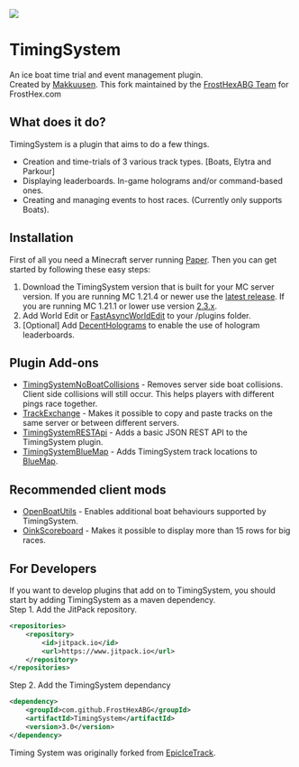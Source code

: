 [![](https://www.jitpack.io/v/FrostHexABG/TimingSystem.svg)](https://www.jitpack.io/#FrostHexABG/TimingSystem)
# TimingSystem
An ice boat time trial and event management plugin.   
Created by [Makkuusen](https://github.com/Makkuusen/TimingSystem). This fork maintained by the [FrostHexABG Team](https://github.com/FrostHexABG/TimingSystem) for FrostHex.com

## What does it do?
TimingSystem is a plugin that aims to do a few things.
* Creation and time-trials of 3 various track types. [Boats, Elytra and Parkour]
* Displaying leaderboards. In-game holograms and/or command-based ones.
* Creating and managing events to host races. (Currently only supports Boats).

## Installation
First of all you need a Minecraft server running [Paper](https://papermc.io). Then you can get started by following these easy steps:

1. Download the TimingSystem version that is built for your MC server version. If you are running MC 1.21.4 or newer use the [latest release](https://github.com/FrostHexABG/TimingSystem/releases/latest/). If you are running MC 1.21.1 or lower use version [2.3.x](https://github.com/FrostHexABG/TimingSystem/releases/tag/2.3).
2. Add World Edit or [FastAsyncWorldEdit](https://www.spigotmc.org/resources/fastasyncworldedit.13932/) to your /plugins folder.
3. [Optional] Add [DecentHolograms](https://www.spigotmc.org/resources/decentholograms-1-8-1-20-1-papi-support-no-dependencies.96927/) to enable the use of hologram leaderboards.


## Plugin Add-ons
* [TimingSystemNoBoatCollisions](https://github.com/FrostHexABG/TimingSystemNoBoatCollisions) - Removes server side boat collisions. Client side collisions will still occur. This helps players with different pings race together.     
* [TrackExchange](https://github.com/Pigalala/TrackExchange) - Makes it possible to copy and paste tracks on the same server or between different servers.
* [TimingSystemRESTApi](https://github.com/JustBru00/TimingSystemRESTApi) - Adds a basic JSON REST API to the TimingSystem plugin.
* [TimingSystemBlueMap](https://github.com/JustBru00/TimingSystemBlueMap) - Adds TimingSystem track locations to [BlueMap](https://github.com/BlueMap-Minecraft/BlueMap).

## Recommended client mods
* [OpenBoatUtils](https://modrinth.com/mod/openboatutils/versions) - Enables additional boat behaviours supported by TimingSystem.
* [OinkScoreboard](https://github.com/Pigalala/OinkScoreboard) - Makes it possible to display more than 15 rows for big races.

## For Developers
If you want to develop plugins that add on to TimingSystem, you should start by adding TimingSystem as a maven dependency.    
Step 1. Add the JitPack repository.    
```xml
<repositories>
	<repository>
	    <id>jitpack.io</id>
	    <url>https://www.jitpack.io</url>
	</repository>
</repositories>
```
Step 2. Add the TimingSystem dependancy
```xml
<dependency>
    <groupId>com.github.FrostHexABG</groupId>
    <artifactId>TimingSystem</artifactId>
    <version>3.0</version>
</dependency>
```

Timing System was originally forked from [EpicIceTrack](https://github.com/JustBru00/NetherCubeParkour).
